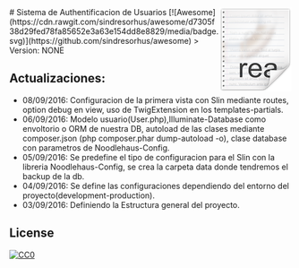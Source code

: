 <img src="icon.png" align="right" />
# Sistema de Authentificacion de Usuarios [![Awesome](https://cdn.rawgit.com/sindresorhus/awesome/d7305f38d29fed78fa85652e3a63e154dd8e8829/media/badge.svg)](https://github.com/sindresorhus/awesome)
> Version: NONE




## Actualizaciones:
- 08/09/2016: Configuracion de la primera vista con Slin mediante routes, option debug en view, uso de TwigExtension en los templates-partials.
- 06/09/2016: Modelo usuario(User.php),Illuminate-Database como envoltorio o ORM de nuestra DB, autoload de las clases mediante composer.json (php composer.phar dump-autoload -o), clase database con parametros de Noodlehaus-Config.
- 05/09/2016: Se predefine el tipo de configuracion para el Slin con la libreria Noodlehaus-Config, se crea la carpeta data donde tendremos el backup de la db.
- 04/09/2016: Se define las configuraciones dependiendo del entorno del proyecto(development-production).
- 03/09/2016: Definiendo la Estructura general del proyecto.
## License

[![CC0](https://licensebuttons.net/p/zero/1.0/88x31.png)](http://creativecommons.org/publicdomain/zero/1.0/)
